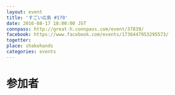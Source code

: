 ```yaml
---
layout: event
title: 'すごい広島 #170'
date: 2016-08-17 18:00:00 JST
connpass: http://great-h.connpass.com/event/37839/
facebook: https://www.facebook.com/events/1736447953295573/
togetter: 
place: shakehands
categories: events
---
```


# 参加者
